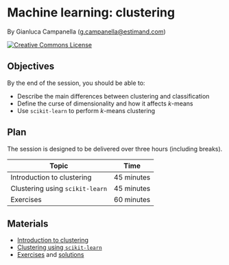 # Machine learning: clustering

By Gianluca Campanella (<g.campanella@estimand.com>)

[![Creative Commons License](https://i.creativecommons.org/l/by/4.0/80x15.png)](http://creativecommons.org/licenses/by/4.0/)

## Objectives

By the end of the session, you should be able to:

* Describe the main differences between clustering and classification
* Define the curse of dimensionality and how it affects *k*-means
* Use `scikit-learn` to perform *k*-means clustering

## Plan

The session is designed to be delivered over three hours (including breaks).

| Topic                           | Time        |
| ------------------------------- | ----------- |
| Introduction to clustering      | 45 minutes  |
| Clustering using `scikit-learn` | 45 minutes  |
| Exercises                       | 60 minutes  |

## Materials

* [Introduction to clustering](https://cdn.rawgit.com/estimand/ga-data-science/master/10_ml_clustering/slides/intro_clustering.pdf)
* [Clustering using `scikit-learn`](https://cdn.rawgit.com/estimand/ga-data-science/master/10_ml_clustering/notebooks/01_clustering.ipynb)
* [Exercises](https://cdn.rawgit.com/estimand/ga-data-science/master/10_ml_clustering/notebooks/02_exercises.ipynb) and [solutions](https://cdn.rawgit.com/estimand/ga-data-science/master/10_ml_clustering/notebooks/02_solutions.ipynb)

